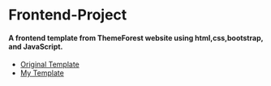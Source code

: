 # Frontend-Project
#### A frontend template from ThemeForest website using html,css,bootstrap, and JavaScript.
* [Original Template](https://wp.magnium-themes.com/enside/enside-1/)
* [My Template](https://6529559d077da34a871214c4--statuesque-gnome-4fdd4a.netlify.app/)
